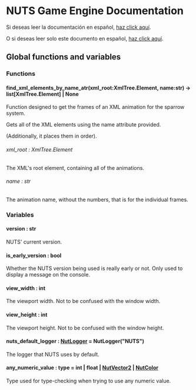 # NUTS Game Engine Documentation

Si deseas leer la documentación en español, [haz click aquí](/DOCUMENTATION_Ñ/INDEX.md).

O si deseas leer solo este documento en español, [haz click aquí](/DOCUMENTATION_Ñ/FILES/GLOBALS.md).

## Global functions and variables

### Functions

#### find_xml_elements_by_name_atr(xml_root:XmlTree.Element, name:str) -> list[XmlTree.Element] | None

Function designed to get the frames of an XML animation for the sparrow system.

Gets all of the XML elements using the name attribute provided.

(Additionally, it places them in order).

###### xml_root : XmlTree.Element

The XML's root element, containing all of the animations.

###### name : str

The animation name, without the numbers, that is for the individual frames.

### Variables

#### version : str

NUTS' current version.

#### is_early_version : bool

Whether the NUTS version being used is really early or not. Only used to display a message on the console.

#### view_width : int

The viewport width. Not to be confused with the window width.

#### view_height : int

The viewport height. Not to be confused with the window height.

#### nuts_default_logger : [NutLogger](/DOCUMENTATION/FILES/NUTLOGGER.md) = NutLogger("NUTS")

The logger that NUTS uses by default.

#### any_numeric_value : type = int | float | [NutVector2](/DOCUMENTATION/FILES/NUTVECTOR2.md) | [NutColor](/DOCUMENTATION/FILES/NUTCOLOR.md)

Type used for type-checking when trying to use any numeric value.
